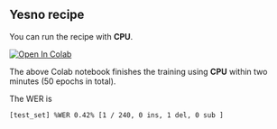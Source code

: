 ## Yesno recipe

You can run the recipe with **CPU**.


[![Open In Colab](https://colab.research.google.com/assets/colab-badge.svg)](https://colab.research.google.com/drive/1tIjjzaJc3IvGyKiMCDWO-TSnBgkcuN3B?usp=sharing)

The above Colab notebook finishes the training using **CPU**
within two minutes (50 epochs in total).

The WER is

```
[test_set] %WER 0.42% [1 / 240, 0 ins, 1 del, 0 sub ]
```
